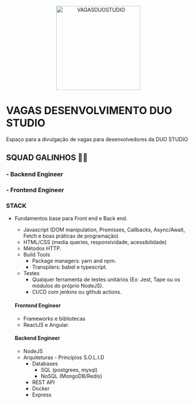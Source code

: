 <p align="center">
  <img src="https://avatars.githubusercontent.com/u/83074461?s=400&u=367a47fdd3776558ed199f18f4d8ac53dcf163b3&v=4" alt="VAGASDUOSTUDIO" width="230" />
</p>

# VAGAS DESENVOLVIMENTO DUO STUDIO
Espaço para a divulgação de vagas para desenvolvedores da DUO STUDIO 
## SQUAD GALINHOS 🐔🐓
### - Backend Engineer
### - Frontend Engineer
### STACK
- Fundamentos base para Front end e Back end.
	- Javascript (DOM manipulation, Promisses, Callbacks, Async/Await, Fetch e boas práticas de programação)
	- HTML/CSS (media queries, responsividade, acessibilidade)
	- Métodos HTTP.
	- Build Tools		 
  		- Package managers: yarn and npm.
  		- Transpilers: babel e typescript.
 	- Testes
		- Qualquer ferramenta de testes unitários (Ex: Jest, Tape ou os módulos do próprio NodeJS).
 		- CI/CD com jenkins ou github actions.
   
   #### Frontend Engineer
   - Frameworks e bibliotecas
    - ReactJS e Angular.
   #### Backend Engineer
   - NodeJS
   - Arquiteturas
		 - Princípios S.O.L.I.D
	 - Databases
		 - SQL (postgrees, mysql)
		 - NoSQL (MongoDB/Redis)
	 - REST API
	 - Docker
	 - Express
